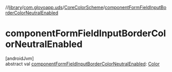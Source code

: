 //[library](../../../index.md)/[com.glovoapp.uds](../index.md)/[CoreColorScheme](index.md)/[componentFormFieldInputBorderColorNeutralEnabled](component-form-field-input-border-color-neutral-enabled.md)

# componentFormFieldInputBorderColorNeutralEnabled

[androidJvm]\
abstract val [componentFormFieldInputBorderColorNeutralEnabled](component-form-field-input-border-color-neutral-enabled.md): [Color](https://developer.android.com/reference/kotlin/androidx/compose/ui/graphics/Color.html)
